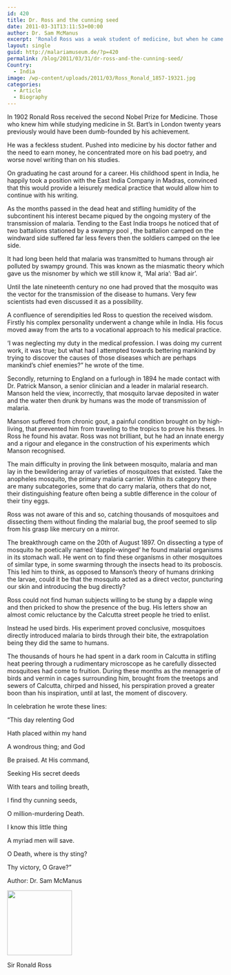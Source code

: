 ```yaml
---
id: 420
title: Dr. Ross and the cunning seed
date: 2011-03-31T13:11:53+00:00
author: Dr. Sam McManus
excerpt: 'Ronald Ross was a weak student of medicine, but when he came to sub-continent he got interested in mystery of malaria transmission, which consequently earned him the Nobel Prize for medicine. He did lots of experiments and found that malaria was transmitted via pregnant anopheles mosquito. '
layout: single
guid: http://malariamuseum.de/?p=420
permalink: /blog/2011/03/31/dr-ross-and-the-cunning-seed/
Country:
  - India
image: /wp-content/uploads/2011/03/Ross_Ronald_1857-19321.jpg
categories:
  - Article
  - Biography
---
```

In 1902 Ronald Ross received the second Nobel Prize for Medicine. Those who knew him while studying medicine in St. Bart’s in London twenty years previously would have been dumb-founded by his achievement.

He was a feckless student. Pushed into medicine by his doctor father and the need to earn money, he concentrated more on his bad poetry, and worse novel writing than on his studies.
  
On graduating he cast around for a career. His childhood spent in India, he happily took a position with the East India Company in Madras, convinced that this would provide a leisurely medical practice that would allow him to continue with his writing.

As the months passed in the dead heat and stifling humidity of the subcontinent his interest became piqued by the ongoing mystery of the transmission of malaria. Tending to the East India troops he noticed that of two battalions stationed by a swampy pool , the battalion camped on the windward side suffered far less fevers then the soldiers camped on the lee side.

It had long been held that malaria was transmitted to humans through air polluted by swampy ground. This was known as the miasmatic theory which gave us the misnomer by which we still know it, ‘Mal aria’: ‘Bad air’.

Until the late nineteenth century no one had proved that the mosquito was the vector for the transmission of the disease to humans. Very few scientists had even discussed it as a possibility.

A confluence of serendipities led Ross to question the received wisdom. Firstly his complex personality underwent a change while in India. His focus moved away from the arts to a vocational approach to his medical practice.
  
‘I was neglecting my duty in the medical profession. I was doing my current work, it was true; but what had I attempted towards bettering mankind by trying to discover the causes of those diseases which are perhaps mankind’s chief enemies?” he wrote of the time.

Secondly, returning to England on a furlough in 1894 he made contact with Dr. Patrick Manson, a senior clinician and a leader in malarial research. Manson held the view, incorrectly, that mosquito larvae deposited in water and the water then drunk by humans was the mode of transmission of malaria.

Manson suffered from chronic gout, a painful condition brought on by high-living, that prevented him from traveling to the tropics to prove his theses. In Ross he found his avatar. Ross was not brilliant, but he had an innate energy and a rigour and elegance in the construction of his experiments which Manson recognised.

The main difficulty in proving the link between mosquito, malaria and man lay in the bewildering array of varieties of mosquitoes that existed. Take the anopheles mosquito, the primary malaria carrier. Within its category there are many subcategories, some that do carry malaria, others that do not, their distinguishing feature often being a subtle difference in the colour of their tiny eggs.
  
Ross was not aware of this and so, catching thousands of mosquitoes and dissecting them without finding the malarial bug, the proof seemed to slip from his grasp like mercury on a mirror.

The breakthrough came on the 20th of August 1897. On dissecting a type of mosquito he poetically named ‘dapple-winged‘ he found malarial organisms in its stomach wall. He went on to find these organisms in other mosquitoes of similar type, in some swarming through the insects head to its proboscis. This led him to think, as opposed to Manson’s theory of humans drinking the larvae, could it be that the mosquito acted as a direct vector, puncturing our skin and introducing the bug directly?

Ross could not find human subjects willing to be stung by a dapple wing and then pricked to show the presence of the bug. His letters show an almost comic reluctance by the Calcutta street people he tried to enlist.

Instead he used birds. His experiment proved conclusive, mosquitoes directly introduced malaria to birds through their bite, the extrapolation being they did the same to humans.

The thousands of hours he had spent in a dark room in Calcutta in stifling heat peering through a rudimentary microscope as he carefully dissected mosquitoes had come to fruition. During these months as the menagerie of birds and vermin in cages surrounding him, brought from the treetops and sewers of Calcutta, chirped and hissed, his perspiration proved a greater boon than his inspiration, until at last, the moment of discovery.

In celebration he wrote these lines:

“This day relenting God
  
Hath placed within my hand
  
A wondrous thing; and God
  
Be praised. At His command,
  
Seeking His secret deeds
  
With tears and toiling breath,
  
I find thy cunning seeds,
  
O million-murdering Death.
  
I know this little thing
  
A myriad men will save.
  
O Death, where is thy sting?
  
Thy victory, O Grave?”

Author: Dr. Sam McManus

<div id="attachment_426" style="width: 160px" class="wp-caption alignnone">
  <a href="http://malariamuseum.de/wp-content/uploads/2011/03/Ross_Ronald_1857-1932.jpg"><img class="size-thumbnail wp-image-426" title="Ross_Ronald_1857-1932" alt="" src="http://malariamuseum.de/wp-content/uploads/2011/03/Ross_Ronald_1857-1932-150x150.jpg" width="150" height="150" /></a>
  
  <p class="wp-caption-text">
    Sir Ronald Ross
  </p>
</div>